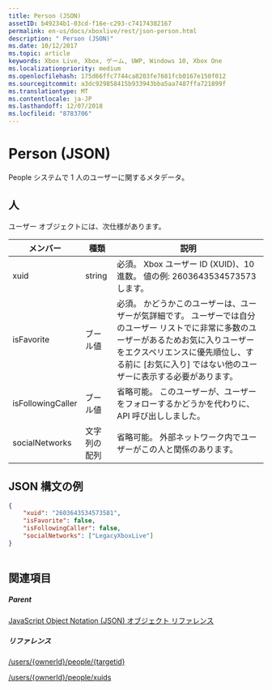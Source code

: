 ```yaml
---
title: Person (JSON)
assetID: b49234b1-03cd-f16e-c293-c74174382167
permalink: en-us/docs/xboxlive/rest/json-person.html
description: " Person (JSON)"
ms.date: 10/12/2017
ms.topic: article
keywords: Xbox Live, Xbox, ゲーム, UWP, Windows 10, Xbox One
ms.localizationpriority: medium
ms.openlocfilehash: 175d66ffc7744ca8203fe7681fcb0167e150f012
ms.sourcegitcommit: a3dc929858415b933943bba5aa7487ffa721899f
ms.translationtype: MT
ms.contentlocale: ja-JP
ms.lasthandoff: 12/07/2018
ms.locfileid: "8783706"
---
```

# <a name="person-json"></a>Person (JSON)
People システムで 1 人のユーザーに関するメタデータ。 
<a id="ID4EN"></a>

 
## <a name="person"></a>人
 
ユーザー オブジェクトには、次仕様があります。
 
| メンバー| 種類| 説明| 
| --- | --- | --- | 
| xuid| string| 必須。 Xbox ユーザー ID (XUID)、10 進数。 値の例: 2603643534573573 します。| 
| isFavorite| ブール値| 必須。 かどうかこのユーザーは、ユーザーが気詳細です。 ユーザーでは自分のユーザー リストでに非常に多数のユーザーがあるためお気に入りユーザーをエクスペリエンスに優先順位し、する前に [お気に入り] ではない他のユーザーに表示する必要があります。| 
| isFollowingCaller| ブール値| 省略可能。 このユーザーが、ユーザーをフォローするかどうかを代わりに、API 呼び出ししました。| 
| socialNetworks| 文字列の配列| 省略可能。 外部ネットワーク内でユーザーがこの人と関係のあります。| 
  
<a id="ID4EHC"></a>

 
## <a name="sample-json-syntax"></a>JSON 構文の例
 

```json
{
    "xuid": "2603643534573581",
    "isFavorite": false,
    "isFollowingCaller": false,
    "socialNetworks": ["LegacyXboxLive"]
}
    
```

  
<a id="ID4EQC"></a>

 
## <a name="see-also"></a>関連項目
 
<a id="ID4ESC"></a>

 
##### <a name="parent"></a>Parent 

[JavaScript Object Notation (JSON) オブジェクト リファレンス](atoc-xboxlivews-reference-json.md)

  
<a id="ID4E3C"></a>

 
##### <a name="reference"></a>リファレンス 

[/users/{ownerId}/people/{targetid}](../uri/people/uri-usersowneridpeopletargetid.md)

 [/users/{ownerId}/people/xuids](../uri/people/uri-usersowneridpeoplexuids.md)

   